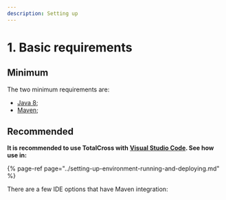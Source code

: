 ```yaml
---
description: Setting up
---
```


# 1. Basic requirements

## Minimum

The two minimum requirements are:

* [Java 8](https://learn.totalcross.com/get-started/requirements/java-8);
* [Maven](https://learn.totalcross.com/get-started/requirements/maven);

## Recommended 

**It is recommended to use TotalCross with** [**Visual Studio Code**](https://code.visualstudio.com/Download)**. See how use in:**

{% page-ref page="../setting-up-environment-running-and-deploying.md" %}

There are a few IDE options that have Maven integration:

